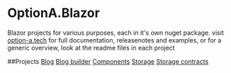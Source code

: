 # OptionA.Blazor
Blazor projects for various purposes, each in it's own nuget package.
visit [option-a.tech](https://www.option-a.tech) for full documentation, releasenotes and examples, or for a generic overview, look at the readme files in each project

##Projects
[Blog](/OptionA.Blazor.Blog/readme.md)
[Blog builder](/OptionA.Blazor.Blog.Builder/readme.md)
[Components](/OptionA.Blazor.Components/readme.md)
[Storage](/OptionA.Blazor.Storage/readme.md)
[Storage contracts](/OptionA.Blazor.Storage.Contracts/readme.md)

